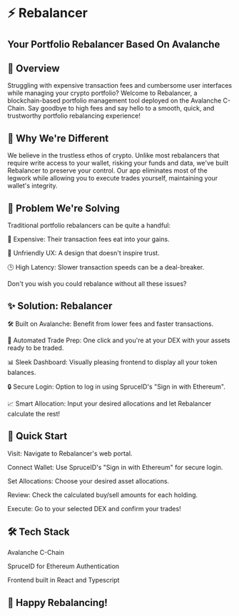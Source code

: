 # ⚡ Rebalancer
  ## Your Portfolio Rebalancer Based On Avalanche

## 🚀 Overview

Struggling with expensive transaction fees and cumbersome user interfaces while managing your crypto portfolio? Welcome to Rebalancer, a blockchain-based portfolio management tool deployed on the Avalanche C-Chain. Say goodbye to high fees and say hello to a smooth, quick, and trustworthy portfolio rebalancing experience!

## 🤔 Why We're Different

We believe in the trustless ethos of crypto. Unlike most rebalancers that require write access to your wallet, risking your funds and data, we've built Rebalancer to preserve your control. Our app eliminates most of the legwork while allowing you to execute trades yourself, maintaining your wallet's integrity.

## 🎯 Problem We're Solving

Traditional portfolio rebalancers can be quite a handful:

💸 Expensive: Their transaction fees eat into your gains.

🤔 Unfriendly UX: A design that doesn't inspire trust.

🕒 High Latency: Slower transaction speeds can be a deal-breaker.

Don't you wish you could rebalance without all these issues?

## ✨ Solution: Rebalancer

🛠 Built on Avalanche: Benefit from lower fees and faster transactions.

🔄 Automated Trade Prep: One click and you're at your DEX with your assets ready to be traded.

📊 Sleek Dashboard: Visually pleasing frontend to display all your token balances.

🔒 Secure Login: Option to log in using SpruceID's "Sign in with Ethereum".

📈 Smart Allocation: Input your desired allocations and let Rebalancer calculate the rest!

## 🚀 Quick Start

Visit: Navigate to Rebalancer's web portal.

Connect Wallet: Use SpruceID's "Sign in with Ethereum" for secure login.

Set Allocations: Choose your desired asset allocations.

Review: Check the calculated buy/sell amounts for each holding.

Execute: Go to your selected DEX and confirm your trades!

## 🛠 Tech Stack

Avalanche C-Chain

SpruceID for Ethereum Authentication

Frontend built in React and Typescript




## 🎉 Happy Rebalancing!
